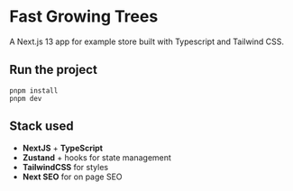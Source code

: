 # Fast Growing Trees

A Next.js 13 app for example store built with Typescript and Tailwind CSS.

## Run the project

```
pnpm install
pnpm dev
```

## Stack used

- **NextJS** + **TypeScript**
- **Zustand** + hooks for state management
- **TailwindCSS** for styles
- **Next SEO** for on page SEO